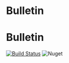 # Bulletin

# Bulletin
[![Build Status](https://dev.azure.com/bpicolo/Bulletin/_apis/build/status/bpicolo.Bulletin?branchName=master)](https://dev.azure.com/bpicolo/Bulletin/_build/latest?definitionId=1&branchName=master) ![Nuget](https://img.shields.io/nuget/v/Bulletin?color=2ca399)
